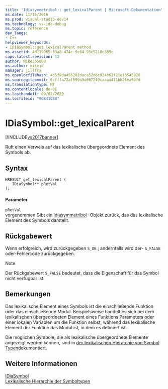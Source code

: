 ```yaml
---
title: 'Idiasymmetribol:: get_lexicalParent | Microsoft-Dokumentation'
ms.date: 11/15/2016
ms.prod: visual-studio-dev14
ms.technology: vs-ide-debug
ms.topic: reference
dev_langs:
- C++
helpviewer_keywords:
- IDiaSymbol::get_lexicalParent method
ms.assetid: 4d119965-33a8-474c-9c64-95c5218c389c
caps.latest.revision: 12
author: MikeJo5000
ms.author: mikejo
manager: jillfra
ms.openlocfilehash: 4b5f9da456282daca52d6c924b62f21e13545928
ms.sourcegitcommit: 6cfffa72af599a9d667249caaaa411bb28ea69fd
ms.translationtype: MT
ms.contentlocale: de-DE
ms.lasthandoff: 09/02/2020
ms.locfileid: "90841088"
---
```

# <a name="idiasymbolget_lexicalparent"></a>IDiaSymbol::get_lexicalParent
[!INCLUDE[vs2017banner](../../includes/vs2017banner.md)]

Ruft einen Verweis auf das lexikalische übergeordnete Element des Symbols ab.  
  
## <a name="syntax"></a>Syntax  
  
```cpp#  
HRESULT get_lexicalParent (   
   IDiaSymbol** pRetVal  
);  
```  
  
#### <a name="parameters"></a>Parameter  
 `pRetVal`  
 vorgenommen Gibt ein [idiasymmetribol](../../debugger/debug-interface-access/idiasymbol.md) -Objekt zurück, das das lexikalische Element des Symbols darstellt.  
  
## <a name="return-value"></a>Rückgabewert  
 Wenn erfolgreich, wird zurückgegeben `S_OK` ; andernfalls wird der- `S_FALSE` oder-Fehlercode zurückgegeben.  
  
> [!NOTE]
> Der Rückgabewert `S_FALSE` bedeutet, dass die Eigenschaft für das Symbol nicht verfügbar ist.  
  
## <a name="remarks"></a>Bemerkungen  
 Das lexikalische Element eines Symbols ist die einschließende Funktion oder das einschließende Modul. Beispielsweise handelt es sich bei dem lexikalischen übergeordneten Element eines Funktions Parameters oder einer lokalen Variablen um die Funktion selbst, während das lexikalische Element der Funktion das Modul ist, in dem es definiert ist.  
  
 Die möglichen Symbole, die als lexikalische übergeordnete Elemente angezeigt werden können, sind in [der lexikalischen Hierarchie von Symbol Typen](../../debugger/debug-interface-access/lexical-hierarchy-of-symbol-types.md)dokumentiert.  
  
## <a name="see-also"></a>Weitere Informationen  
 [IDiaSymbol](../../debugger/debug-interface-access/idiasymbol.md)   
 [Lexikalische Hierarchie der Symboltypen](../../debugger/debug-interface-access/lexical-hierarchy-of-symbol-types.md)
